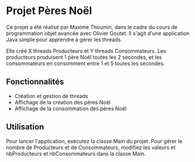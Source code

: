 # Projet Pères Noël

Ce projet a été réalisé par Maxime Thoumin, dans le cadre du cours de programmation objet avancée avec Olivier Goutet.
Il s'agit d'une application Java simple pour apprendre à gérer les threads.

Elle créé X threads Producteurs et Y threads Consommateurs.
Les producteurs produisent 1 père Noël toutes les 2 secondes, et les consommateurs en consomment entre 1 et 5 toutes les secondes.

## Fonctionnalités

- Création et gestion de threads
- Affichage de la création des pères Noël
- Affichage de la consommation des pères Noël

## Utilisation

Pour lancer l'application, exécutez la classe Main du projet. 
Pour gérer le nombre de Producteurs et de Consommateurs, modifiez les valeurs et nbProducteurs et nbConsommateurs dans la classe Main.
